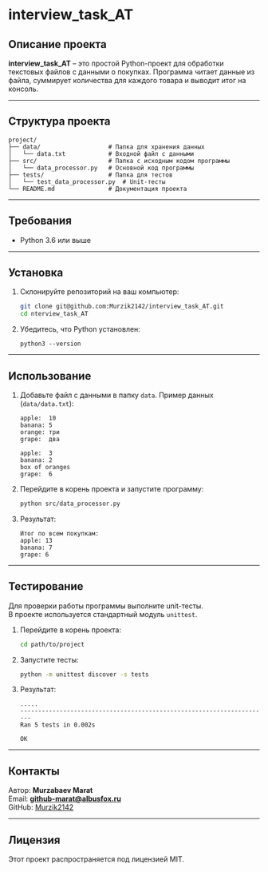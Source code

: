 
# interview_task_AT

## Описание проекта

**interview_task_AT** – это простой Python-проект для обработки текстовых файлов с данными о покупках. Программа читает данные из файла, суммирует количества для каждого товара и выводит итог на консоль.

---

## Структура проекта

```
project/
├── data/                   # Папка для хранения данных
│   └── data.txt            # Входной файл с данными
├── src/                    # Папка с исходным кодом программы
│   └── data_processor.py   # Основной код программы
├── tests/                  # Папка для тестов
│   └── test_data_processor.py  # Unit-тесты
└── README.md               # Документация проекта
```

---

## Требования

- Python 3.6 или выше

---

## Установка

1. Склонируйте репозиторий на ваш компьютер:
   ```bash
   git clone git@github.com:Murzik2142/interview_task_AT.git
   cd nterview_task_AT
   ```

2. Убедитесь, что Python установлен:
   ```
   python3 --version
   ```

---

## Использование

1. Добавьте файл с данными в папку `data`. Пример данных (`data/data.txt`):
   ```
   apple:  10
   banana: 5
   orange: три
   grape:  два

   apple:  3
   banana: 2
   box of oranges
   grape:  6
   ```

2. Перейдите в корень проекта и запустите программу:
   ```bash
   python src/data_processor.py
   ```

3. Результат:
   ```
   Итог по всем покупкам:
   apple: 13
   banana: 7
   grape: 6
   ```

---

## Тестирование

Для проверки работы программы выполните unit-тесты.  
В проекте используется стандартный модуль `unittest`.

1. Перейдите в корень проекта:
   ```bash
   cd path/to/project
   ```

2. Запустите тесты:
   ```bash
   python -m unittest discover -s tests
   ```

3. Результат:
   ```
   .....
   ----------------------------------------------------------------------
   Ran 5 tests in 0.002s

   OK
   ```

---

## Контакты

Автор: **Murzabaev Marat**  
Email: **github-marat@albusfox.ru**  
GitHub: [Murzik2142](https://github.com/Murzik2142)

---

## Лицензия

Этот проект распространяется под лицензией MIT.
